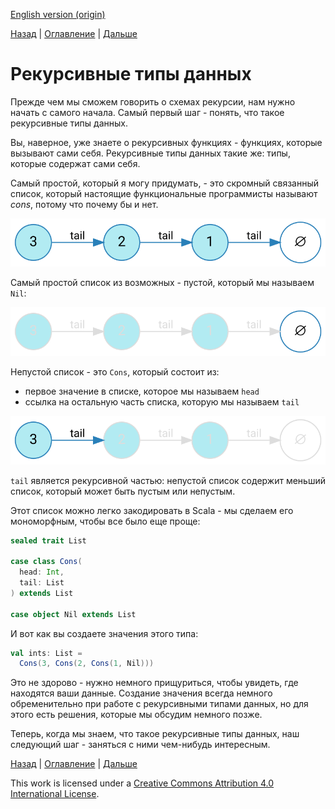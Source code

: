 [English version (origin)](https://nrinaudo.github.io/recschemes/recursive_data_types.html)

[Назад](./introduction.md) | [Оглавление](./README.md) | [Дальше](./structural_recursion.md)

# Рекурсивные типы данных

Прежде чем мы сможем говорить о схемах рекурсии, нам нужно начать с самого начала. Самый первый шаг - понять, что такое рекурсивные типы данных.

Вы, наверное, уже знаете о рекурсивных функциях - функциях, которые вызывают сами себя. Рекурсивные типы данных такие же: типы, которые содержат сами себя.

Самый простой, который я могу придумать, - это скромный связанный список, который настоящие функциональные программисты называют _cons_, потому что почему бы и нет.

![List](./img/list.svg)

Самый простой список из возможных - пустой, который мы называем `Nil`:

![Nil](./img/list-nil.svg)


Непустой список - это `Cons`, который состоит из:

- первое значение в списке, которое мы называем `head`
- ссылка на остальную часть списка, которую мы называем `tail`

![Cons](./img/list-1.svg)

`tail` является рекурсивной частью: непустой список содержит меньший список, который может быть пустым или непустым.

Этот список можно легко закодировать в Scala - мы сделаем его мономорфным, чтобы все было еще проще:

```scala
sealed trait List

case class Cons(
  head: Int,
  tail: List
) extends List

case object Nil extends List
```

И вот как вы создаете значения этого типа:

```scala
val ints: List =
  Cons(3, Cons(2, Cons(1, Nil)))
```

Это не здорово - нужно немного прищуриться, чтобы увидеть, где находятся ваши данные. Создание значения всегда немного обременительно при работе с рекурсивными типами данных, но для этого есть решения, которые мы обсудим немного позже.

Теперь, когда мы знаем, что такое рекурсивные типы данных, наш следующий шаг - заняться с ними чем-нибудь интересным.

[Назад](./introduction.md) | [Оглавление](./README.md) | [Дальше](./structural_recursion.md)

This work is licensed under a <a rel="license" href="https://creativecommons.org/licenses/by/4.0/">Creative Commons Attribution 4.0 International License</a>.
